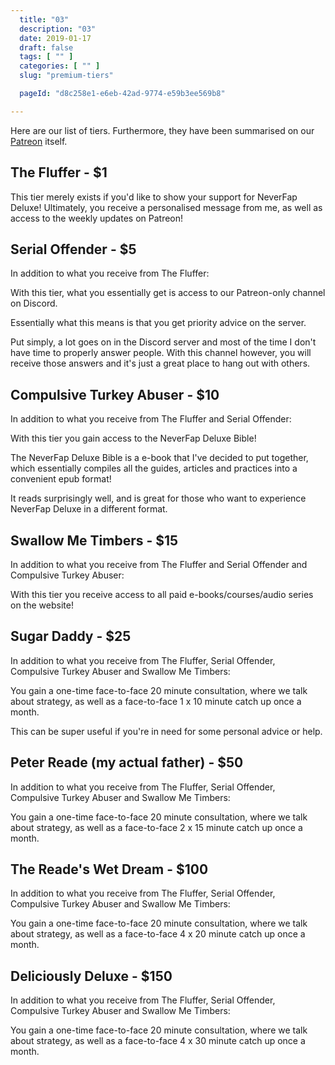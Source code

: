 ```yaml
---
  title: "03"
  description: "03"
  date: 2019-01-17
  draft: false
  tags: [ "" ]
  categories: [ "" ]
  slug: "premium-tiers"

  pageId: "d8c258e1-e6eb-42ad-9774-e59b3ee569b8"

---
```


Here are our list of tiers. Furthermore, they have been summarised on our <a class="link" href="https://www.patreon.com/NeverFapDeluxe">Patreon</a> itself.

## The Fluffer - $1

This tier merely exists if you'd like to show your support for NeverFap Deluxe! Ultimately, you receive a personalised message from me, as well as access to the weekly updates on Patreon!


## Serial Offender - $5

In addition to what you receive from The Fluffer:

With this tier, what you essentially get is access to our Patreon-only channel on Discord.

Essentially what this means is that you get priority advice on the server.

Put simply, a lot goes on in the Discord server and most of the time I don't have time to properly answer people. With this channel however, you will receive those answers and it's just a great place to hang out with others.


## Compulsive Turkey Abuser - $10

In addition to what you receive from The Fluffer and Serial Offender:

With this tier you gain access to the NeverFap Deluxe Bible!

The NeverFap Deluxe Bible is a e-book that I've decided to put together, which essentially compiles all the guides, articles and practices into a convenient epub format!

It reads surprisingly well, and is great for those who want to experience NeverFap Deluxe in a different format.


## Swallow Me Timbers - $15

In addition to what you receive from The Fluffer and Serial Offender and Compulsive Turkey Abuser:

With this tier you receive access to all paid e-books/courses/audio series on the website!


## Sugar Daddy - $25

In addition to what you receive from The Fluffer, Serial Offender, Compulsive Turkey Abuser and Swallow Me Timbers:

You gain a one-time face-to-face 20 minute consultation, where we talk about strategy, as well as a face-to-face 1 x 10 minute catch up once a month.

This can be super useful if you're in need for some personal advice or help.


## Peter Reade (my actual father) - $50

In addition to what you receive from The Fluffer, Serial Offender, Compulsive Turkey Abuser and Swallow Me Timbers:

You gain a one-time face-to-face 20 minute consultation, where we talk about strategy, as well as a face-to-face 2 x 15 minute catch up once a month.


## The Reade's Wet Dream - $100

In addition to what you receive from The Fluffer, Serial Offender, Compulsive Turkey Abuser and Swallow Me Timbers:

You gain a one-time face-to-face 20 minute consultation, where we talk about strategy, as well as a face-to-face 4 x 20 minute catch up once a month.


## Deliciously Deluxe - $150

In addition to what you receive from The Fluffer, Serial Offender, Compulsive Turkey Abuser and Swallow Me Timbers:

You gain a one-time face-to-face 20 minute consultation, where we talk about strategy, as well as a face-to-face 4 x 30 minute catch up once a month.


<!--

## Awareness+

## 10 Day Meditation Primer


## 28 Day Awareness Challenge


## Coaching
 -->

